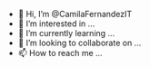 - 👋 Hi, I’m @CamilaFernandezIT
- 👀 I’m interested in ...
- 🌱 I’m currently learning ...
- 💞️ I’m looking to collaborate on ...
- 📫 How to reach me ...

<!---
CamilaFernandezIT/CamilaFernandezIT is a ✨ special ✨ repository because its `README.md` (this file) appears on your GitHub profile.
You can click the Preview link to take a look at your changes.
--->
